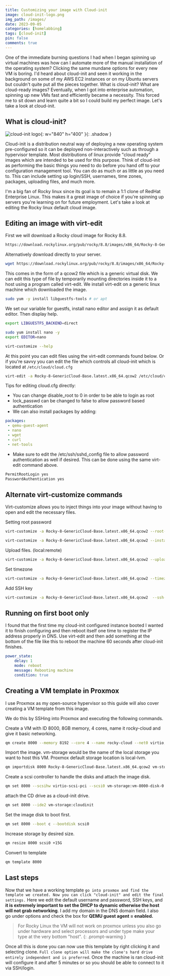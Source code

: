 ```yaml
---
title: Customizing your image with Cloud-init
image: cloud-init-logo.png
img_path: /images/
date: 2023-09-05
categories: [homelabbing]
tags: [cloud-init]
pin: false
comments: true
---
```


One of the immediate burning questions I had when I began spinning up virtual machines was how can I automate more of the manual installation of the operating system? Clicking the same mundane options for every new VM is boring. I'd heard about cloud-init and seen it working in the background on some of my AWS EC2 instances or on my Ubuntu servers but couldn't quite put all the pieces together. What is cloud-init? What are cloud-ready images? Eventually, when I got into enterprise automation, spinning up new VMs fast and efficiently became a necessity. This forced me to sit down and learn quite a bit so I could build my perfect image. Let's take a look at cloud-init.

## What is cloud-init?

![cloud-init logo](cloud-init-intro.png){: w="840" h="400" }{: .shadow }

Cloud-init is a distribution neutral way of deploying a new operating system pre-configured so it can be deployed non-interactively such as through a hypervisor template. Most distributions of linux provide "cloud ready" images which are intended to be used for this purpose. Think of cloud-init as performing the basic things you need to do before you hand off to your configuration management tool. You can do as much or as little as you need to. This can include setting up login/SSH, usernames, time zones, packages, uploading files, and much more.

I'm a big fan of Rocky linux since its goal is to remain a 1:1 clone of RedHat Enterprise Linux. This makes it a great image of choice if you're spinning up servers you're learning on for future employment. Let's take a look at editing the Rocky linux default cloud image.

## Editing an image with virt-edit

First we will download a Rocky cloud image for Rocky 8.8. 

```bash
https://download.rockylinux.org/pub/rocky/8.8/images/x86_64/Rocky-8-GenericCloud-Base.latest.x86_64.qcow2
```
Alternatively download directly to your server.

```bash
wget https://download.rockylinux.org/pub/rocky/8.8/images/x86_64/Rocky-8-GenericCloud-Base.latest.x86_64.qcow2
```
This comes in the form of a qcow2 file which is a generic virtual disk. We can edit this type of file by temporarily mounting directories inside it to a host using a program called virt-edit. We install virt-edit on a generic linux machine which downloaded the image.

```bash
sudo yum -y install libguestfs-tools # or apt
```
We set our variable for guestfs, install nano editor and assign it as default editor. Then display help.

```bash
export LIBGUESTFS_BACKEND=direct
```
```bash
sudo yum install nano -y
export EDITOR=nano
```
```bash
virt-customize --help
```
At this point you can edit files using the virt-edit commands found below. Or if you're savvy you can edit the file which controls all cloud-init which is located at `/etc/cloud/cloud.cfg`

```bash
virt-edit -a Rocky-8-GenericCloud-Base.latest.x86_64.qcow2 /etc/cloud/cloud.cfg
```
Tips for editing cloud.cfg directly:

- You can change disable_root to 0 in order to be able to login as root
- lock_passwd can be changed to false to allow password based authentication
- We can also install packages by adding:

```yaml
packages:
 - qemu-guest-agent
 - nano
 - wget
 - curl
 - net-tools
```

- Make sure to edit the /etc/ssh/sshd_config file to allow password authentication as well if desired. This can be done using the same virt-edit command above.
```bash
PermitRootLogin yes
PasswordAuthentication yes
```

## Alternate virt-customize commands

Virt-customize allows you to inject things into your image without having to open and edit the necessary files.

Setting root password
```bash
virt-customize -a Rocky-8-GenericCloud-Base.latest.x86_64.qcow2 --root-password
```

```bash
virt-customize -a Rocky-8-GenericCloud-Base.latest.x86_64.qcow2 --install [vim,bash-completion,wget,curl,telnet,unzip]
```

Upload files. (local:remote)

```bash
virt-customize -a Rocky-8-GenericCloud-Base.latest.x86_64.qcow2 --upload rhsm.conf:/etc/rhsm/rhsm.conf
```

Set timezone

```bash
virt-customize -a Rocky-8-GenericCloud-Base.latest.x86_64.qcow2 --timezone "America/New_York"
```
Add SSH key
```bash
virt-customize -a Rocky-8-GenericCloud-Base.latest.x86_64.qcow2  --ssh-inject jmutai:file:./id_rsa.pub
```

## Running on first boot only

I found that the first time my cloud-init configured instance booted I wanted it to finish configuring and then reboot itself one time to register the IP address properly in DNS. Use virt-edit and then add something at the bottom of the file like this to reboot the machine 60 seconds after cloud-init finishes.

```yaml
power_state:
    delay: 1
    mode: reboot
    message: Rebooting machine
    condition: true
```

## Creating a VM template in Proxmox

I use Proxmox as my open-source hypervisor so this guide will also cover creating a VM template from this image.

We do this by SSHing into Proxmox and executing the following commands.

Create a VM with ID 8000, 8GB memory, 4 cores, name it rocky-cloud and give it basic networking.

```bash
qm create 8000 --memory 8192 --core 4 --name rocky-cloud --net0 virtio,bridge=vmbr0
```
Import the image. vm-storage would be the name of the local storage you want to host this VM. Proxmox default storage location is local-lvm.
```bash
qm importdisk 8000 Rocky-8-GenericCloud-Base.latest.x86_64.qcow2 vm-storage
```
Create a scsi controller to handle the disks and attach the image disk.
```bash
qm set 8000 --scsihw virtio-scsi-pci --scsi0 vm-storage:vm-8000-disk-0
```
attach the CD drive as a cloud-init drive.
```bash
qm set 8000 --ide2 vm-storage:cloudinit
```
Set the image disk to boot first.
```bash
qm set 8000 --boot c --bootdisk scsi0
```
Increase storage by desired size.
```bash
qm resize 8000 scsi0 +15G
```
Convert to template
```bash
qm template 8000
```
## Last steps

Now that we have a working template `go into proxmox and find the template we created. Now you can click "cloud-init" and edit the final settings.` Here we edit the default username and password, SSH keys, and **it is extremely important to set the DHCP to dynamic otherwise the host will not grab networking**. I add my domain in the DNS domain field. I also go under options and check the box for **QEMU guest agent = enabled.**

> For Rocky Linux the VM will not work on proxmox unless you also go under hardware and select processors and under type make your type at the very bottom "host".
{: .prompt-warning }

Once all this is done you can now use this template by right clicking it and selecting clone. `Full clone option will make the clone's hard drive entirely independent and is preferred`. Once the machine is ran cloud-init will configure it and after 5 minutes or so you should be able to connect to it via SSH/login.